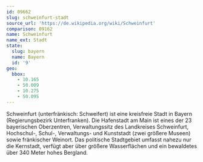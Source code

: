```yaml
---
id: 09662
slug: schweinfurt-stadt
source_url: 'https://de.wikipedia.org/wiki/Schweinfurt'
comparison: 09162
name: Schweinfurt
name_ext: Stadt
state:
  slug: bayern
  name: Bayern
  id: '9'
geo:
  bbox:
    - 10.165
    - 50.009
    - 10.275
    - 50.095
---
```


Schweinfurt (unterfränkisch: Schweifert) ist eine kreisfreie Stadt in Bayern (Regierungsbezirk Unterfranken). Die Hafenstadt am Main ist eines der 23 bayerischen Oberzentren, Verwaltungssitz des Landkreises Schweinfurt, Hochschul-, Schul-, Verwaltungs- und Kunststadt (zwei größere Museen) sowie fränkischer Weinort. Das politische Stadtgebiet umfasst nahezu nur die Kernstadt, verfügt aber über größere Wasserflächen und ein bewaldetes über 340 Meter hohes Bergland.
